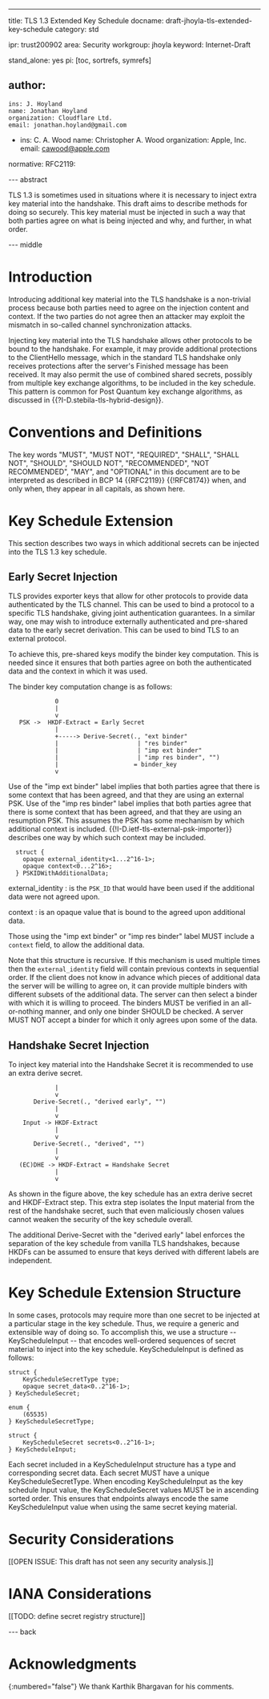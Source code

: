---
title: TLS 1.3 Extended Key Schedule
docname: draft-jhoyla-tls-extended-key-schedule
category: std

ipr: trust200902
area: Security
workgroup: jhoyla
keyword: Internet-Draft

stand_alone: yes
pi: [toc, sortrefs, symrefs]

author:
  -
    ins: J. Hoyland
    name: Jonathan Hoyland
    organization: Cloudflare Ltd.
    email: jonathan.hoyland@gmail.com
  -
    ins: C. A. Wood
    name: Christopher A. Wood
    organization: Apple, Inc.
    email: cawood@apple.com

normative:
  RFC2119:


--- abstract

TLS 1.3 is sometimes used in situations where it is necessary to inject extra
key material into the handshake. This draft aims to describe methods for doing
so securely. This key material must be injected in such a way that both parties
agree on what is being injected and why, and further, in what order.

--- middle

# Introduction

Introducing additional key material into the TLS handshake is a non-trivial
process because both parties need to agree on the injection content and context.
If the two parties do not agree then an attacker may exploit the mismatch in
so-called channel synchronization attacks.

Injecting key material into the TLS handshake allows other protocols to be bound
to the handshake. For example, it may provide additional protections to the
ClientHello message, which in the standard TLS handshake only receives
protections after the server's Finished message has been received. It may also
permit the use of combined shared secrets, possibly from multiple key exchange
algorithms, to be included in the key schedule. This pattern is common for Post
Quantum key exchange algorithms, as discussed in
{{?I-D.stebila-tls-hybrid-design}}.

# Conventions and Definitions

The key words "MUST", "MUST NOT", "REQUIRED", "SHALL", "SHALL NOT", "SHOULD",
"SHOULD NOT", "RECOMMENDED", "NOT RECOMMENDED", "MAY", and "OPTIONAL" in this
document are to be interpreted as described in BCP 14 {{RFC2119}} {{!RFC8174}}
when, and only when, they appear in all capitals, as shown here.

# Key Schedule Extension

This section describes two ways in which additional secrets can be injected into
the TLS 1.3 key schedule.

## Early Secret Injection

TLS provides exporter keys that allow for other protocols to provide data
authenticated by the TLS channel. This can be used to bind a protocol to a
specific TLS handshake, giving joint authentication guarantees. In a similar
way, one may wish to introduce externally authenticated and pre-shared data to
the early secret derivation. This can be used to bind TLS to an external
protocol.

To achieve this, pre-shared keys modify the binder key computation. This is
needed since it ensures that both parties agree on both the authenticated
data and the context in which it was used.

The binder key computation change is as follows:

~~~
             0
             |
             v
   PSK ->  HKDF-Extract = Early Secret
             |
             +-----> Derive-Secret(., "ext binder"
             |                      | "res binder"
             |                      | "imp ext binder"
             |                      | "imp res binder", "")
             |                     = binder_key
             v
~~~

Use of the "imp ext binder" label implies that both parties agree that there is
some context that has been agreed, and that they are using an external PSK.
Use of the "imp res binder" label implies that both parties agree that there is
some context that has been agreed, and that they are using an resumption PSK.
This assumes the PSK has some mechanism by which additional context is included.
{{!I-D.ietf-tls-external-psk-importer}} describes one way by which such context
may be included.

~~~
  struct {
    opaque external_identity<1...2^16-1>;
    opaque context<0...2^16>;
  } PSKIDWithAdditionalData;
~~~

external_identity
: is the `PSK_ID` that would have been used if the additional data were not
agreed upon.

context
: is an opaque value that is bound to the agreed upon additional data.

Those using the "imp ext binder" or "imp res binder" label MUST include a
`context` field, to allow the additional data.

Note that this structure is recursive. If this mechanism is used multiple times
then the `external_identity` field will contain previous contexts in sequential
order. If the client does not know in advance which pieces of additional data
the server will be willing to agree on, it can provide multiple binders with
different subsets of the additional data. The server can then select a binder
with which it is willing to proceed. The binders MUST be verified in an
all-or-nothing manner, and only one binder SHOULD be checked. A server MUST NOT
accept a binder for which it only agrees upon some of the data.

## Handshake Secret Injection

To inject key material into the Handshake Secret it is recommended to use an
extra derive secret.

~~~
             |
             v
       Derive-Secret(., "derived early", "")
             |
             v
    Input -> HKDF-Extract
             |
             v
       Derive-Secret(., "derived", "")
             |
             v
   (EC)DHE -> HKDF-Extract = Handshake Secret
             |
             v
~~~

As shown in the figure above, the key schedule has an extra derive secret and
HKDF-Extract step. This extra step isolates the Input material from the rest of
the handshake secret, such that even maliciously chosen values cannot weaken the
security of the key schedule overall.

The additional Derive-Secret with the "derived early" label enforces the
separation of the key schedule from vanilla TLS handshakes, because HKDFs
can be assumed to ensure that keys derived with different labels are
independent.

# Key Schedule Extension Structure

In some cases, protocols may require more than one secret to be injected at a particular
stage in the key schedule. Thus, we require a generic and extensible way of doing so.
To accomplish this, we use a structure -- KeyScheduleInput -- that encodes well-ordered
sequences of secret material to inject into the key schedule. KeyScheduleInput is defined
as follows:

~~~
struct {
    KeyScheduleSecretType type;
    opaque secret_data<0..2^16-1>;
} KeyScheduleSecret;

enum {
    (65535)
} KeyScheduleSecretType;

struct {
    KeyScheduleSecret secrets<0..2^16-1>;
} KeyScheduleInput;
~~~

Each secret included in a KeyScheduleInput structure has a type and corresponding secret data.
Each secret MUST have a unique KeyScheduleSecretType. When encoding KeyScheduleInput as the
key schedule Input value, the KeyScheduleSecret values MUST be in ascending sorted order. This
ensures that endpoints always encode the same KeyScheduleInput value when using the same
secret keying material.

# Security Considerations

[[OPEN ISSUE: This draft has not seen any security analysis.]]

# IANA Considerations

[[TODO: define secret registry structure]]

--- back

# Acknowledgments
{:numbered="false"}
We thank Karthik Bhargavan for his comments.
